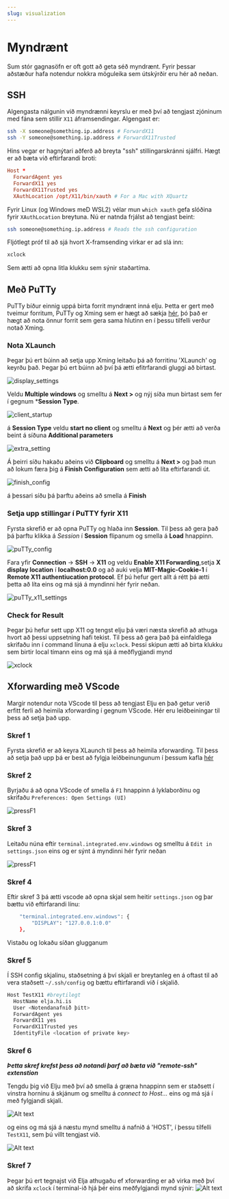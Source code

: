 ```yaml
---
slug: visualization
---
```


# Myndrænt

Sum stór gagnasöfn er oft gott að geta séð myndrænt. Fyrir þessar aðstæður hafa notendur nokkra möguleika sem útskýrðir eru hér að neðan. 

## SSH
Algengasta nálgunin við myndrænni keyrslu er með því að tengjast zjóninum med fána sem stillir `X11` áframsendingar. Algengast er:

```bash
ssh -X someone@something.ip.address # ForwardX11
ssh -Y someone@something.ip.address # ForwardX11Trusted
```

Hins vegar er hagnýtari aðferð að breyta "ssh" stillingarskránni sjálfri. Hægt er að bæta við eftirfarandi broti:

```conf
Host *
  ForwardAgent yes
  ForwardX11 yes
  ForwardX11Trusted yes
  XAuthLocation /opt/X11/bin/xauth # For a Mac with XQuartz
```

Fyrir Linux (og Windows meD WSL2) vélar mun `which xauth` gefa slóðina fyrir `XAuthLocation` breytuna. Nú er natnda frjálst að tengjast beint:

```bash
ssh someone@something.ip.address # Reads the ssh configuration
```

Fljótlegt próf til að sjá hvort X-framsending virkar er ad slá inn:
```bash                                       
xclock
```
Sem ætti að opna litla klukku sem sýnir staðartíma.

## Með PuTTy
PuTTy bíður einnig uppá birta forrit myndrænt inná elju. Þetta er gert með tveimur forritum, PuTTy og Xming sem er hægt að sækja [hér](http://www.straightrunning.com/XmingNotes/), þó það er hægt að nota önnur forrit sem gera sama hlutinn en í þessu tilfelli verður notað Xming.


### Nota XLaunch
Þegar þú ert búinn að setja upp Xming leitaðu þá að forritinu  'XLaunch' og  keyrðu það. Þegar þú ert búinn að því þá ætti efitrfarandi gluggi að birtast.

![display_settings](../../../../../docs/assets/x11_display_settings.png)


Veldu **Multiple windows** og smelltu á **Next >** og nýj síða mun birtast sem fer í gegnum ***Session Type**.

![client_startup](../../../../../docs/assets/x11_client_startup.png)


á **Session Type** veldu **start no client** og smelltu á **Next** og þér ætti að verða beint á síðuna **Additional parameters**

![extra_setting](../../../../../docs/assets/x11_extra_setting.png)


Á þeirri síðu hakaðu aðeins við **Clipboard** og smelltu á **Next >** og það mun að lokum færa þig á **Finish Configuration** sem ætti að líta eftirfarandi út.

![finish_config](../../../../../docs/assets/x11_finish_config.png)


á þessari síðu þá þarftu aðeins að smella á **Finish**

### Setja upp stillingar í PuTTY fyrir X11
Fyrsta skrefið er að opna PuTTy og hlaða inn **Session**. Til þess að gera það þá þarftu klikka á *Session* í **Session** flipanum  og smella á **Load** hnappinn.

![puTTy_config](../../../../../docs/assets/putty_configuration.png)


Fara yfir **Connection** -> **SSH** -> **X11** og veldu **Enable X11 Forwarding**,setja **X display location** í **localhost:0.0** og að auki velja **MIT-Magic-Cookie-1** í **Remote X11 authentiucation protocol**. Ef þú hefur gert allt á rétt þá ætti þetta að líta eins og má sjá á myndinni hér fyrir neðan.

![puTTy_x11_settings](../../../../../docs/assets/x11_puTTy_settings.png)

### Check for Result
Þegar þú hefur sett upp X11 og tengst elju þá væri næsta skrefið að athuga hvort að þessi uppsetning hafi tekist. Til þess að gera það þá einfaldlega skrifaðu inn í command línuna á elju ```xclock```. Þessi skipun ætti að birta klukku sem birtir local tímann eins og má sjá á meðflygjandi mynd 

![xclock](../../../../../docs/assets/x11_xclock.png)


## Xforwarding með VScode
Margir notendur nota VScode til þess að tengjast Elju en það getur verið erfitt ferli að heimila xforwarding í gegnum VScode. Hér eru leiðbeiningar til þess að setja það upp.

### Skref 1
Fyrsta skrefið  er að keyra XLaunch til þess að heimila xforwarding. Til þess að setja það upp þá er best að fylgja leiðbeinungunum í þessum kafla [hér](#Nota-XLaunch)


### Skref 2
Byrjaðu á að opna VScode of smella á ```F1``` hnappinn á lyklaborðinu og skrifaðu ```Preferences: Open Settings (UI)```  

![pressF1](../../../../../docs/assets/PressF1.png)

### Skref 3
Leitaðu núna eftir ```terminal.integrated.env.windows``` og smelltu á ```Edit in settings.json``` eins og er sýnt á myndinni hér fyrir neðan  

![pressF1](../../../../../docs/assets/temrinal.integrated.env.windows_step%20-%20Copy.png)

### Skref 4
Eftir skref 3 þá ætti vscode að opna skjal sem heitir ```settings.json``` og þar bættu við eftirfarandi línu:

```bash
    "terminal.integrated.env.windows": {    
        "DISPLAY": "127.0.0.1:0.0"
    },
```
Vistaðu og lokaðu síðan glugganum

### Skref 5
Í SSH config skjalinu, staðsetning á því skjali er breytanleg en á oftast til að vera staðsett ```~/.ssh/config``` og bættu eftirfarandi við í skjalið.

```bash
Host TestX11 #breytilegt
  HostName elja.hi.is
  User <Notendanafnið þitt>
  ForwardAgent yes
  ForwardX11 yes
  ForwardX11Trusted yes
  IdentityFile <location of private key>
```
### Skref 6
***Þetta skref krefst þess að notandi þarf að bæta við "remote-ssh" extenstion***

Tengdu þig við Elju með því að smella á græna hnappinn sem er staðsett í vinstra horninu á skjánum  og smelltu á *connect to Host...* eins og má sjá í með fylgjandi skjali.

![Alt text](../../../../../docs/assets/Connecting%20to%20Elja.jpg)

og eins og má sjá á næstu mynd smelltu á nafnið á 'HOST', í þessu tilfelli ```TestX11```, sem þú villt tengjast við.

![Alt text](../../../../../docs/assets/SelectHost.jpg)

### Skref 7
Þegar þú ert tegnajst við Elja athugaðu ef xforwarding er að virka með því að skrifa ```xclock``` í terminal-ið hjá þér eins meðfylgjandi mynd sýnir: 
![Alt text](../../../../../docs/assets/vscode_xclock.jpg)